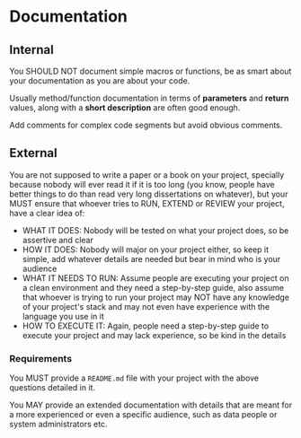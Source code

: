 # Documentation

## Internal
You SHOULD NOT document simple macros or functions, be as smart about your documentation as you are about your code.

Usually method/function documentation in terms of **parameters** and **return** values, along with a **short description** are often good enough.

Add comments for complex code segments but avoid obvious comments.

## External
You are not supposed to write a paper or a book on your project, specially because nobody will ever read it if it is too long (you know, people have better things to do than read very long dissertations on whatever), but your MUST ensure that whoever tries to RUN, EXTEND or REVIEW your project, have a clear idea of:

- WHAT IT DOES: Nobody will be tested on what your project does, so be assertive and clear
- HOW IT DOES: Nobody will major on your project either, so keep it simple, add whatever details are needed but bear in mind who is your audience
- WHAT IT NEEDS TO RUN: Assume people are executing your project on a clean environment and they need a step-by-step guide, also assume that whoever is trying to run your project may NOT have any knowledge of your project's stack and may not even have experience with the language you use in it
- HOW TO EXECUTE IT: Again, people need a step-by-step guide to execute your project and may lack experience, so be kind in the details

### Requirements
You MUST provide a `README.md` file with your project with the above questions detailed in it.

You MAY provide an extended documentation with details that are meant for a more experienced or even a specific audience, such as data people or system administrators etc.
